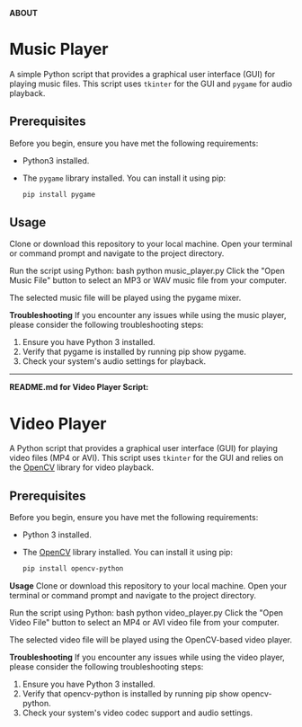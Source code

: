 **ABOUT**
# Music Player

A simple Python script that provides a graphical user interface (GUI) for playing music files. This script uses `tkinter` for the GUI and `pygame` for audio playback.

## Prerequisites

Before you begin, ensure you have met the following requirements:

- Python3 installed.
- The `pygame` library installed. You can install it using pip:

   ```bash
   pip install pygame


## Usage
Clone or download this repository to your local machine.
Open your terminal or command prompt and navigate to the project directory.

Run the script using Python:
bash
python music_player.py
Click the "Open Music File" button to select an MP3 or WAV music file from your computer.

The selected music file will be played using the pygame mixer.


**Troubleshooting**
If you encounter any issues while using the music player, please consider the following troubleshooting steps:

1. Ensure you have Python 3 installed.
2. Verify that pygame is installed by running pip show pygame.
3. Check your system's audio settings for playback.

------------------------------------------------------------------------------------------------------------------------------------------

**README.md for Video Player Script:**

# Video Player

A Python script that provides a graphical user interface (GUI) for playing video files (MP4 or AVI). This script uses `tkinter` for the GUI and relies on the [OpenCV](https://opencv.org/) library for video playback.

## Prerequisites

Before you begin, ensure you have met the following requirements:

- Python 3 installed.
- The [OpenCV](https://opencv.org/) library installed. You can install it using pip:

   ```bash
   pip install opencv-python

**Usage**
Clone or download this repository to your local machine.
Open your terminal or command prompt and navigate to the project directory.

Run the script using Python:
bash
python video_player.py
Click the "Open Video File" button to select an MP4 or AVI video file from your computer.

The selected video file will be played using the OpenCV-based video player.


**Troubleshooting**
If you encounter any issues while using the video player, please consider the following troubleshooting steps:

1. Ensure you have Python 3 installed.
2. Verify that opencv-python is installed by running pip show opencv-python.
3. Check your system's video codec support and audio settings.

